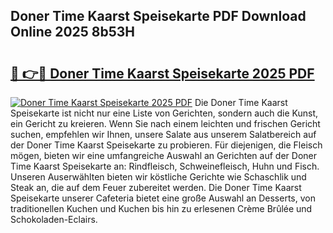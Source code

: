 ## Doner Time Kaarst Speisekarte PDF Download Online 2025 8b53H

# <h2><a href="http://gc9hrg.nevu.top/?p=Doner+Time+Kaarst+Speisekarte">🔗 👉🔴 Doner Time Kaarst Speisekarte 2025 PDF</a></h2>

[![Doner Time Kaarst Speisekarte 2025 PDF](https://i.imgur.com/dBaPXMq.png)](http://gc9hrg.nevu.top/?p=Doner+Time+Kaarst+Speisekarte)
Die Doner Time Kaarst Speisekarte ist nicht nur eine Liste von Gerichten, sondern auch die Kunst, ein Gericht zu kreieren. Wenn Sie nach einem leichten und frischen Gericht suchen, empfehlen wir Ihnen, unsere Salate aus unserem Salatbereich auf der Doner Time Kaarst Speisekarte zu probieren. Für diejenigen, die Fleisch mögen, bieten wir eine umfangreiche Auswahl an Gerichten auf der Doner Time Kaarst Speisekarte an: Rindfleisch, Schweinefleisch, Huhn und Fisch. Unseren Auserwählten bieten wir köstliche Gerichte wie Schaschlik und Steak an, die auf dem Feuer zubereitet werden. Die Doner Time Kaarst Speisekarte unserer Cafeteria bietet eine große Auswahl an Desserts, von traditionellen Kuchen und Kuchen bis hin zu erlesenen Crème Brûlée und Schokoladen-Eclairs.
